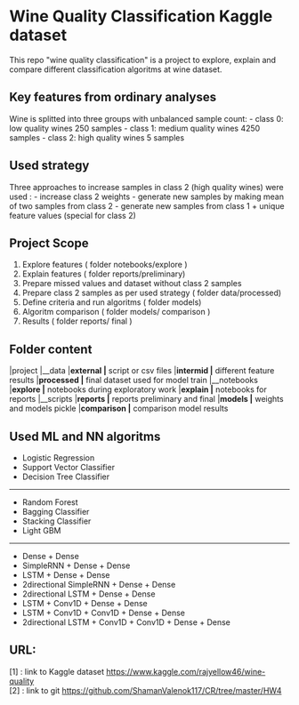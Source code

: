 # Wine Quality Classification Kaggle dataset 
This repo "wine quality classification" is a project to explore, explain and compare different classification algoritms at wine dataset.

## Key features from ordinary analyses
Wine is splitted into three groups with unbalanced sample count: 
	- class 0: low quality wines 250 samples
	- class 1: medium quality wines 4250 samples
	- class 2: high quality wines 5 samples


## Used strategy
Three approaches to increase samples in class 2 (high quality wines) were used :
	- increase class 2 weights
	- generate new samples by making mean of two samples from class 2
	- generate new samples from class 1 + unique feature values (special for class 2)

## Project Scope
1. Explore features ( folder notebooks/explore )
1. Explain features ( folder reports/preliminary)
1. Prepare missed values and dataset without class 2 samples
1. Prepare class 2 samples as per used strategy ( folder data/processed)
1. Define criteria and run algoritms ( folder models)
1. Algoritm comparison ( folder models/ comparison )
1. Results ( folder reports/ final )
 

## Folder content
|project
|__data
	|__external
		|__ script or csv files
	|__intermid
		|__ different feature results
	|__processed 
		|__ final dataset used for model train 
|__notebooks
   |__explore
      |__ notebooks during exploratory work
   |__explain
       |__ notebooks for reports 
|__scripts 
|__reports 
   |__ reports preliminary and final 
|__models
	|__ weights and models pickle
	|__comparison 
		|__ comparison model results		

## Used ML and NN algoritms
- Logistic Regression
- Support Vector Classifier
- Decision Tree Classifier
---
- Random Forest
- Bagging Classifier
- Stacking Classifier
- Light GBM
---
- Dense + Dense
- SimpleRNN + Dense + Dense
- LSTM + Dense + Dense
- 2directional SimpleRNN + Dense  + Dense
- 2directional LSTM + Dense + Dense
- LSTM + Conv1D + Dense + Dense
- LSTM + Conv1D + Conv1D + Dense + Dense
- 2directional LSTM + Conv1D + Conv1D + Dense + Dense

## URL:	
[1] : link to Kaggle dataset https://www.kaggle.com/rajyellow46/wine-quality  
[2] : link to git https://github.com/ShamanValenok117/CR/tree/master/HW4


